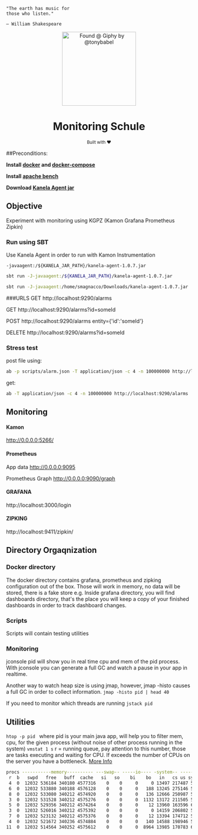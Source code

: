 ```
"The earth has music for
those who listen."

– William Shakespeare
```

<div align="center">
    <img src="https://media.giphy.com/media/l1Uq4o4v6K3HShcIBy/giphy.gif" alt="Found @ Giphy by @tonybabel" width="200">
    <br>
    <h1>Monitoring Schule</h1>
    <sub>Built with ❤︎ </sub>
</div>


##Preconditions: 

<b>Install [docker](https://docs.docker.com/engine/install/) and [docker-compose](https://docs.docker.com/compose/install/)</b>

<b>Install [apache bench](https://httpd.apache.org/docs/2.4/programs/ab.html)</b>

<b>Download [Kanela Agent jar](https://mvnrepository.com/artifact/io.kamon/kanela-agent)</b>


## Objective
Experiment with monitoring using KGPZ (Kamon Grafana Prometheus Zipkin) 

### Run using SBT
Use Kanela Agent in order to run with Kamon Instrumentation

```-javaagent:/${KANELA_JAR_PATH}/kanela-agent-1.0.7.jar```

```bash
sbt run -J-javaagent:/${KANELA_JAR_PATH}/kanela-agent-1.0.7.jar
```
```bash
sbt run -J-javaagent:/home/smagnacco/Downloads/kanela-agent-1.0.7.jar
```

###URLS
GET http://localhost:9290/alarms

GET http://localhost:9290/alarms?id=someId

POST http://localhost:9290/alarms entity={'id':'someId'}

DELETE http://localhost:9290/alarms?id=someId

### Stress test
post file using:
```bash
ab -p scripts/alarm.json -T application/json -c 4 -n 100000000 http://localhost:9290/alarms
```

get:
```bash
ab -T application/json -c 4 -n 100000000 http://localhost:9290/alarms
```

## Monitoring

#### Kamon
http://0.0.0.0:5266/

#### Prometheus
App data http://0.0.0.0:9095

Prometheus Graph http://0.0.0.0:9090/graph

#### GRAFANA
http://localhost:3000/login


#### ZIPKING     
http://localhost:9411/zipkin/


## Directory Orgaqnization
### Docker directory
The docker directory contains grafana, prometheus and zipking configuration out of the box. Those will work in memory, no data will be stored, there is a fake store e.g. Inside grafana directory, you will find dashboards directory, that's the place you will keep a copy of your finished dashboards in order to track dashboard changes. 

### Scripts
Scripts will contain testing utilities

### Monitoring
jconsole pid will show you in real time cpu and mem of the pid process. With jconsole you can generate a full GC and watch a pause in your app in realtime.

Another way to watch heap size is using jmap, however, jmap -histo causes a full GC in order to collect information.
```jmap -histo pid | head 40```

If you need to monitor which threads are running
```jstack pid```

## Utilities
```htop -p pid ``` where pid is your main java app, will help you to filter mem, cpu, for the given process (without noise of other process running in the system)
```vmstat 1 s``` r = running queue, pay attention to this number, those are tasks executing and waiting for CPU. If exceeds the number of CPUs on the server you have a bottleneck. [More Info](http://www.dba-oracle.com/t_tuning_vmstat.htm)
```bash
procs -----------memory---------- ---swap-- -----io---- -system-- ------cpu-----
 r  b   swpd   free   buff  cache   si   so    bi    bo   in   cs us sy id wa st
 4  0  12032 536184 340180 4577316    0    0     0     0 13497 217487 55 20 25  0  0
 6  0  12032 533880 340188 4576128    0    0     0   188 13245 275146 54 18 28  0  0
 8  0  12032 533080 340212 4574920    0    0     0   136 12666 250987 56 17 27  0  0
 3  0  12032 531528 340212 4575276    0    0     0  1132 13172 211505 57 18 24  0  0
 5  0  12032 529356 340212 4574264    0    0     0    12 13960 163596 62 18 20  0  0
 3  0  12032 526016 340212 4575392    0    0     0     0 14159 206802 55 20 25  0  0
 7  0  12032 523132 340212 4575376    0    0     0    12 13394 174712 59 20 21  0  0
 4  0  12032 521672 340236 4574884    0    0     0   140 14588 198946 56 20 24  0  0
11  0  12032 514564 340252 4575612    0    0     0  8964 13985 170783 60 18 22  0  0
```

